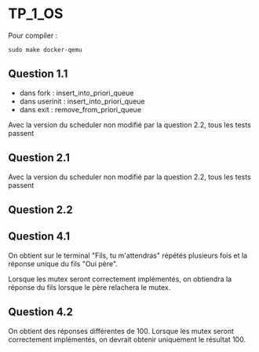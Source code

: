 # TP_1_OS


Pour compiler  :

    sudo make docker-qemu

## Question 1.1

- dans fork : insert_into_priori_queue
- dans userinit : insert_into_priori_queue
- dans exit : remove_from_priori_queue

Avec la version du scheduler non modifié par la question 2.2, tous les tests passent

## Question 2.1

Avec la version du scheduler non modifié par la question 2.2, tous les tests passent

## Question 2.2

## Question 4.1
On obtient sur le terminal "Fils, tu m'attendras" répétés plusieurs fois et la réponse unique du fils "Oui père".

Lorsque les mutex seront correctement implémentés, on obtiendra la réponse du fils lorsque le père relachera le mutex.

## Question 4.2
On obtient des réponses différentes de 100. Lorsque les mutex seront correctement implémentés, on devrait obtenir uniquement le résultat 100.





